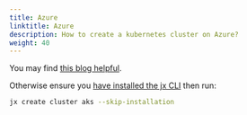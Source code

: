 ```yaml
---
title: Azure
linktitle: Azure
description: How to create a kubernetes cluster on Azure?
weight: 40
---
```


You may find [this blog helpful](https://cloudblogs.microsoft.com/opensource/2019/03/06/jenkins-x-azure-kubernetes-service-setup/).


Otherwise ensure you [have installed the jx CLI](/docs/getting-started/setup/install/) then run:

```sh
jx create cluster aks --skip-installation
```